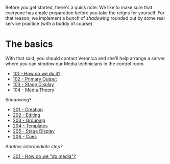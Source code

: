 <!-- TITLE: Media Training -->
<!-- SUBTITLE: The only way to see a movie is on a big screen with a bag of popcorn. Take away the movie and the popcorn. Add some Jesus (and that's all you really need) -->

Before you get started, there's a quick note. We like to make sure that everyone has ample preparation before you take the reigns for yourself. For that reason, we implement a bunch of _shadowing_ rounded out by some real service practice (with a buddy of course)
# The basics
With that said, you should contact Veronica and she'll help arrange a server where you can _shadow_ our Media technicians in the control room.

* [101 - How do we do it?](/media/training-pages/101)
* [102 - Primary Output](/media/training-pages/102)
* [103 - Stage Display](/media/training-pages/103)
* [104 - Media Theory](/media/training-pages/104)

_Shadowing_?
* [201 - Creation](/media/training-pages/201)
* [202 - Editing](/media/training-pages/202)
* [203 - Grouping](/media/training-pages/203)
* [204 - Templates](/media/training-pages/204)
* [205 - Stage Display](/media/training-pages/205)
* [206 - Cues](/media/training-pages/206)

_Another intermediate step?_

* [301 - How do we "do media"?](/media/training-pages/301)
